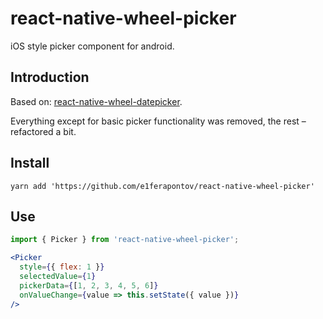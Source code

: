 # react-native-wheel-picker
iOS style picker component for android.


## Introduction
Based on: [react-native-wheel-datepicker](https://github.com/pinguinjkeke/react-native-wheel-datepicker).

Everything except for basic picker functionality was removed, the rest – refactored a bit.
## Install
```
yarn add 'https://github.com/e1ferapontov/react-native-wheel-picker'
```

## Use
```jsx
import { Picker } from 'react-native-wheel-picker';

<Picker
  style={{ flex: 1 }}
  selectedValue={1}
  pickerData={[1, 2, 3, 4, 5, 6]}
  onValueChange={value => this.setState({ value })}
/>
```
